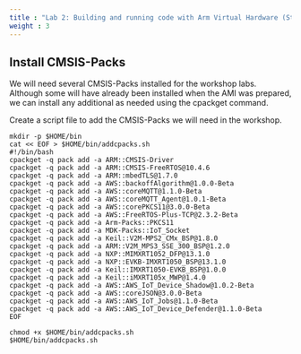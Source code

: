 ```yaml
---
title : "Lab 2: Building and running code with Arm Virtual Hardware (Step 3)"
weight : 3
---
```


## Install CMSIS-Packs

We will need several CMSIS-Packs installed for the workshop labs. Although some will have already been installed when the AMI was prepared, we can install any additional as needed using the cpackget command.

Create a script file to add the CMSIS-Packs we will need in the workshop.

```
mkdir -p $HOME/bin
cat << EOF > $HOME/bin/addcpacks.sh
#!/bin/bash
cpackget -q pack add -a ARM::CMSIS-Driver
cpackget -q pack add -a ARM::CMSIS-FreeRTOS@10.4.6
cpackget -q pack add -a ARM::mbedTLS@1.7.0
cpackget -q pack add -a AWS::backoffAlgorithm@1.0.0-Beta
cpackget -q pack add -a AWS::coreMQTT@1.1.0-Beta
cpackget -q pack add -a AWS::coreMQTT_Agent@1.0.1-Beta
cpackget -q pack add -a AWS::corePKCS11@3.0.0-Beta
cpackget -q pack add -a AWS::FreeRTOS-Plus-TCP@2.3.2-Beta
cpackget -q pack add -a Arm-Packs::PKCS11
cpackget -q pack add -a MDK-Packs::IoT_Socket
cpackget -q pack add -a Keil::V2M-MPS2_CMx_BSP@1.8.0
cpackget -q pack add -a ARM::V2M_MPS3_SSE_300_BSP@1.2.0
cpackget -q pack add -a NXP::MIMXRT1052_DFP@13.1.0
cpackget -q pack add -a NXP::EVKB-IMXRT1050_BSP@13.1.0
cpackget -q pack add -a Keil::IMXRT1050-EVKB_BSP@1.0.0
cpackget -q pack add -a Keil::iMXRT105x_MWP@1.4.0
cpackget -q pack add -a AWS::AWS_IoT_Device_Shadow@1.0.2-Beta
cpackget -q pack add -a AWS::coreJSON@3.0.0-Beta
cpackget -q pack add -a AWS::AWS_IoT_Jobs@1.1.0-Beta
cpackget -q pack add -a AWS::AWS_IoT_Device_Defender@1.1.0-Beta
EOF

chmod +x $HOME/bin/addcpacks.sh
$HOME/bin/addcpacks.sh
```
